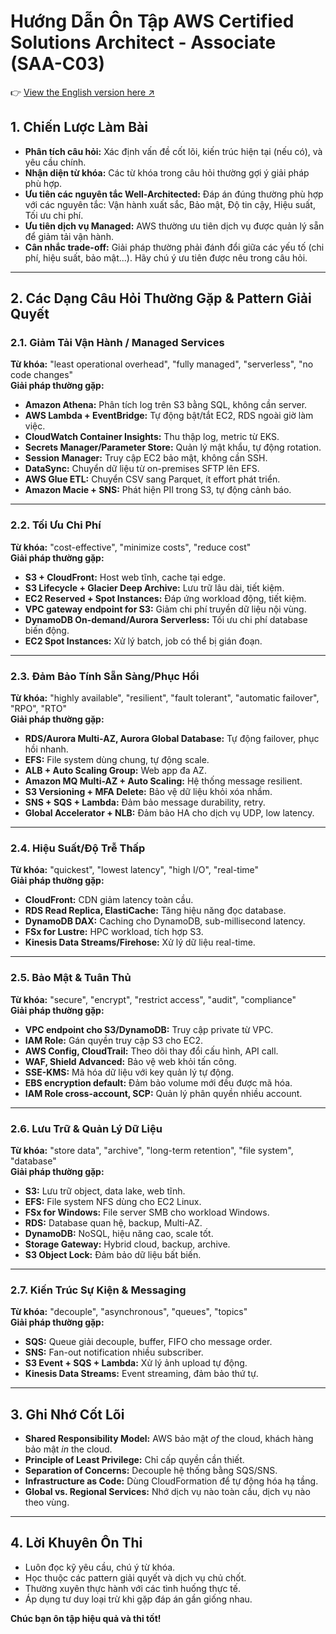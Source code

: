 # Hướng Dẫn Ôn Tập AWS Certified Solutions Architect - Associate (SAA-C03)

👉 [View the English version here ↗](./README.md)

## 1. Chiến Lược Làm Bài

- **Phân tích câu hỏi:** Xác định vấn đề cốt lõi, kiến trúc hiện tại (nếu có), và yêu cầu chính.
- **Nhận diện từ khóa:** Các từ khóa trong câu hỏi thường gợi ý giải pháp phù hợp.
- **Ưu tiên các nguyên tắc Well-Architected:** Đáp án đúng thường phù hợp với các nguyên tắc: Vận hành xuất sắc, Bảo mật, Độ tin cậy, Hiệu suất, Tối ưu chi phí.
- **Ưu tiên dịch vụ Managed:** AWS thường ưu tiên dịch vụ được quản lý sẵn để giảm tải vận hành.
- **Cân nhắc trade-off:** Giải pháp thường phải đánh đổi giữa các yếu tố (chi phí, hiệu suất, bảo mật...). Hãy chú ý ưu tiên được nêu trong câu hỏi.

---

## 2. Các Dạng Câu Hỏi Thường Gặp & Pattern Giải Quyết

### 2.1. Giảm Tải Vận Hành / Managed Services

**Từ khóa:** "least operational overhead", "fully managed", "serverless", "no code changes"  
**Giải pháp thường gặp:**  
- **Amazon Athena:** Phân tích log trên S3 bằng SQL, không cần server.
- **AWS Lambda + EventBridge:** Tự động bật/tắt EC2, RDS ngoài giờ làm việc.
- **CloudWatch Container Insights:** Thu thập log, metric từ EKS.
- **Secrets Manager/Parameter Store:** Quản lý mật khẩu, tự động rotation.
- **Session Manager:** Truy cập EC2 bảo mật, không cần SSH.
- **DataSync:** Chuyển dữ liệu từ on-premises SFTP lên EFS.
- **AWS Glue ETL:** Chuyển CSV sang Parquet, ít effort phát triển.
- **Amazon Macie + SNS:** Phát hiện PII trong S3, tự động cảnh báo.

---

### 2.2. Tối Ưu Chi Phí

**Từ khóa:** "cost-effective", "minimize costs", "reduce cost"  
**Giải pháp thường gặp:**  
- **S3 + CloudFront:** Host web tĩnh, cache tại edge.
- **S3 Lifecycle + Glacier Deep Archive:** Lưu trữ lâu dài, tiết kiệm.
- **EC2 Reserved + Spot Instances:** Đáp ứng workload động, tiết kiệm.
- **VPC gateway endpoint for S3:** Giảm chi phí truyền dữ liệu nội vùng.
- **DynamoDB On-demand/Aurora Serverless:** Tối ưu chi phí database biến động.
- **EC2 Spot Instances:** Xử lý batch, job có thể bị gián đoạn.

---

### 2.3. Đảm Bảo Tính Sẵn Sàng/Phục Hồi

**Từ khóa:** "highly available", "resilient", "fault tolerant", "automatic failover", "RPO", "RTO"  
**Giải pháp thường gặp:**  
- **RDS/Aurora Multi-AZ, Aurora Global Database:** Tự động failover, phục hồi nhanh.
- **EFS:** File system dùng chung, tự động scale.
- **ALB + Auto Scaling Group:** Web app đa AZ.
- **Amazon MQ Multi-AZ + Auto Scaling:** Hệ thống message resilient.
- **S3 Versioning + MFA Delete:** Bảo vệ dữ liệu khỏi xóa nhầm.
- **SNS + SQS + Lambda:** Đảm bảo message durability, retry.
- **Global Accelerator + NLB:** Đảm bảo HA cho dịch vụ UDP, low latency.

---

### 2.4. Hiệu Suất/Độ Trễ Thấp

**Từ khóa:** "quickest", "lowest latency", "high I/O", "real-time"  
**Giải pháp thường gặp:**  
- **CloudFront:** CDN giảm latency toàn cầu.
- **RDS Read Replica, ElastiCache:** Tăng hiệu năng đọc database.
- **DynamoDB DAX:** Caching cho DynamoDB, sub-millisecond latency.
- **FSx for Lustre:** HPC workload, tích hợp S3.
- **Kinesis Data Streams/Firehose:** Xử lý dữ liệu real-time.

---

### 2.5. Bảo Mật & Tuân Thủ

**Từ khóa:** "secure", "encrypt", "restrict access", "audit", "compliance"  
**Giải pháp thường gặp:**  
- **VPC endpoint cho S3/DynamoDB:** Truy cập private từ VPC.
- **IAM Role:** Gán quyền truy cập S3 cho EC2.
- **AWS Config, CloudTrail:** Theo dõi thay đổi cấu hình, API call.
- **WAF, Shield Advanced:** Bảo vệ web khỏi tấn công.
- **SSE-KMS:** Mã hóa dữ liệu với key quản lý tự động.
- **EBS encryption default:** Đảm bảo volume mới đều được mã hóa.
- **IAM Role cross-account, SCP:** Quản lý phân quyền nhiều account.

---

### 2.6. Lưu Trữ & Quản Lý Dữ Liệu

**Từ khóa:** "store data", "archive", "long-term retention", "file system", "database"  
**Giải pháp thường gặp:**  
- **S3:** Lưu trữ object, data lake, web tĩnh.
- **EFS:** File system NFS dùng cho EC2 Linux.
- **FSx for Windows:** File server SMB cho workload Windows.
- **RDS:** Database quan hệ, backup, Multi-AZ.
- **DynamoDB:** NoSQL, hiệu năng cao, scale tốt.
- **Storage Gateway:** Hybrid cloud, backup, archive.
- **S3 Object Lock:** Đảm bảo dữ liệu bất biến.

---

### 2.7. Kiến Trúc Sự Kiện & Messaging

**Từ khóa:** "decouple", "asynchronous", "queues", "topics"  
**Giải pháp thường gặp:**  
- **SQS:** Queue giải decouple, buffer, FIFO cho message order.
- **SNS:** Fan-out notification nhiều subscriber.
- **S3 Event + SQS + Lambda:** Xử lý ảnh upload tự động.
- **Kinesis Data Streams:** Event streaming, đảm bảo thứ tự.

---

## 3. Ghi Nhớ Cốt Lõi

- **Shared Responsibility Model:** AWS bảo mật *of* the cloud, khách hàng bảo mật *in* the cloud.
- **Principle of Least Privilege:** Chỉ cấp quyền cần thiết.
- **Separation of Concerns:** Decouple hệ thống bằng SQS/SNS.
- **Infrastructure as Code:** Dùng CloudFormation để tự động hóa hạ tầng.
- **Global vs. Regional Services:** Nhớ dịch vụ nào toàn cầu, dịch vụ nào theo vùng.

---

## 4. Lời Khuyên Ôn Thi

- Luôn đọc kỹ yêu cầu, chú ý từ khóa.
- Học thuộc các pattern giải quyết và dịch vụ chủ chốt.
- Thường xuyên thực hành với các tình huống thực tế.
- Áp dụng tư duy loại trừ khi gặp đáp án gần giống nhau.

**Chúc bạn ôn tập hiệu quả và thi tốt!**
